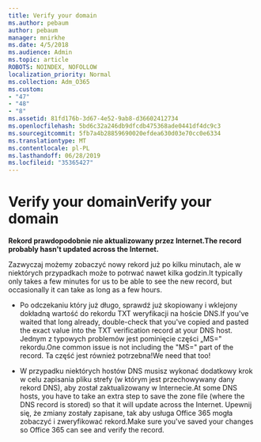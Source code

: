 ```yaml
---
title: Verify your domain
ms.author: pebaum
author: pebaum
manager: mnirkhe
ms.date: 4/5/2018
ms.audience: Admin
ms.topic: article
ROBOTS: NOINDEX, NOFOLLOW
localization_priority: Normal
ms.collection: Adm_O365
ms.custom:
- "47"
- "48"
- "8"
ms.assetid: 81fd176b-3d67-4e52-9ab8-d36602412734
ms.openlocfilehash: 5bd6c32a246db9dfcdb475368ade0441df4dc9c3
ms.sourcegitcommit: 5fb7a4b28859690020efdea630d03e70cc0e6334
ms.translationtype: MT
ms.contentlocale: pl-PL
ms.lasthandoff: 06/28/2019
ms.locfileid: "35365427"
---
```

# <a name="verify-your-domain"></a><span data-ttu-id="27413-102">Verify your domain</span><span class="sxs-lookup"><span data-stu-id="27413-102">Verify your domain</span></span>

 <span data-ttu-id="27413-103">**Rekord prawdopodobnie nie aktualizowany przez Internet.**</span><span class="sxs-lookup"><span data-stu-id="27413-103">**The record probably hasn't updated across the Internet.**</span></span>
  
<span data-ttu-id="27413-104">Zazwyczaj możemy zobaczyć nowy rekord już po kilku minutach, ale w niektórych przypadkach może to potrwać nawet kilka godzin.</span><span class="sxs-lookup"><span data-stu-id="27413-104">It typically only takes a few minutes for us to be able to see the new record, but occasionally it can take as long as a few hours.</span></span> 
  
- <span data-ttu-id="27413-105">Po odczekaniu który już długo, sprawdź już skopiowany i wklejony dokładną wartość do rekordu TXT weryfikacji na hoście DNS.</span><span class="sxs-lookup"><span data-stu-id="27413-105">If you've waited that long already, double-check that you've copied and pasted the exact value into the TXT verification record at your DNS host.</span></span> <span data-ttu-id="27413-106">Jednym z typowych problemów jest pominięcie części „MS=" rekordu.</span><span class="sxs-lookup"><span data-stu-id="27413-106">One common issue is not including the "MS=" part of the record.</span></span> <span data-ttu-id="27413-107">Ta część jest również potrzebna!</span><span class="sxs-lookup"><span data-stu-id="27413-107">We need that too!</span></span>

- <span data-ttu-id="27413-108">W przypadku niektórych hostów DNS musisz wykonać dodatkowy krok w celu zapisania pliku strefy (w którym jest przechowywany dany rekord DNS), aby został zaktualizowany w Internecie.</span><span class="sxs-lookup"><span data-stu-id="27413-108">At some DNS hosts, you have to take an extra step to save the zone file (where the DNS record is stored) so that it will update across the Internet.</span></span> <span data-ttu-id="27413-109">Upewnij się, że zmiany zostały zapisane, tak aby usługa Office 365 mogła zobaczyć i zweryfikować rekord.</span><span class="sxs-lookup"><span data-stu-id="27413-109">Make sure you've saved your changes so Office 365 can see and verify the record.</span></span>
